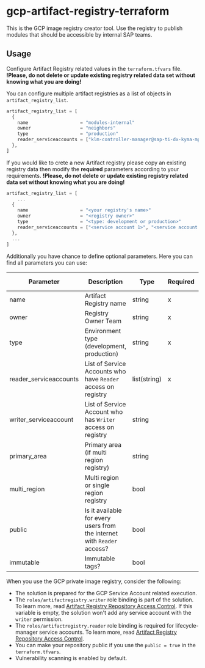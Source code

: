 # gcp-artifact-registry-terraform

This is the GCP image registry creator tool. Use the registry to publish modules that should be accessible by internal SAP teams.

## Usage

Configure Artifact Registry related values in the `terraform.tfvars` file. **!Please, do not delete or update existing registry related data set without knowing what you are doing!**

You can configure multiple artifact registries as a list of objects in `artifact_registry_list`.

```terraform
artifact_registry_list = [
  {
    name                   = "modules-internal"
    owner                  = "neighbors"
    type                   = "production"
    reader_serviceaccounts = ["klm-controller-manager@sap-ti-dx-kyma-mps-dev.iam.gserviceaccount.com", "klm-controller-manager@sap-ti-dx-kyma-mps-stage.iam.gserviceaccount.com", "klm-controller-manager@sap-ti-dx-kyma-mps-prod.iam.gserviceaccount.com"]
  },
]
```

If you would like to crete a new Artifact registry please copy an existing registry data then modify the **required** parameters according to your requirements. **!Please, do not delete or update existing registry related data set without knowing what you are doing!**

```terraform
artifact_registry_list = [
    ...
  {
    name                   = "<your registry's name>"
    owner                  = "<registry owner>"
    type                   = "<type: development or production>"
    reader_serviceaccounts = ["<service account 1>", "<service account 2>"]
  },
  ...
]
```

Additionally you have chance to define optional parameters. Here you can find all parameters you can use:

| Parameter              | Description                                                             | Type         | Required | Default value |
|------------------------|-------------------------------------------------------------------------|--------------|----------|---------------|
| name                   | Artifact Registry name                                                  | string       | x        |               |
| owner                  | Registry Owner Team                                                     | string       | x        |               |
| type                   | Environment type (development, production)                              | string       | x        |               |
| reader_serviceaccounts | List of Service Accounts who have `Reader` access on registry           | list(string) | x        |               |
| writer_serviceaccount  | List of Service Account who has  `Writer`  access on registry           | string       |          | ""            |
| primary_area           | Primary area (if multi region registry)                                 | string       |          | europe        |
| multi_region           | Multi region or single region registry                                  | bool         |          | true          |
| public                 | Is it available for every users from the internet with `Reader` access? | bool         |          | false         |
| immutable              | Immutable tags?                                                         | bool         |          | false         |




When you use the GCP private image registry, consider the following:

- The solution is prepared for the GCP Service Account related execution.
- The `roles/artifactregistry.writer` role binding is part of the solution. To learn more, read [Artifact Registry Repository Access Control](https://cloud.google.com/artifact-registry/docs/access-control). If this variable is empty, the solution won't add any service account with the `writer` permission.
- The `roles/artifactregistry.reader` role binding is required for lifecycle-manager service accounts. To learn more, read [Artifact Registry Repository Access Control](https://cloud.google.com/artifact-registry/docs/access-control).
- You can make your repository public if you use the `public = true` in the `terraform.tfvars`.
- Vulnerability scanning is enabled by default.